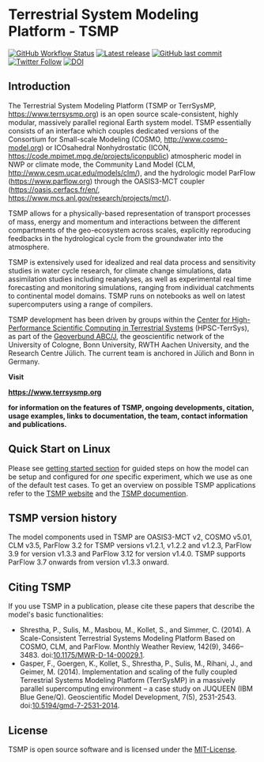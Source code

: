 
# Terrestrial System Modeling Platform - TSMP

[![GitHub Workflow Status](https://img.shields.io/github/actions/workflow/status/HPSCTerrSys/TSMP/RenderMasterSphinxDocumentation.yml?label=documentation)](https://hpscterrsys.github.io/TSMP/index.html)
[![Latest release](https://img.shields.io/github/v/tag/HPSCTerrSys/TSMP.svg?color=brightgreen&label=latest%20release&sort=semver)](https://github.com/HPSCTerrSys/TSMP/tags) 
[![GitHub last commit](https://img.shields.io/github/last-commit/HPSCTerrSys/TSMP)](https://github.com/HPSCTerrSys/TSMP/commits/master)
[![Twitter Follow](https://img.shields.io/twitter/follow/HPSCTerrSys?style=social)](https://twitter.com/HPSCTerrSys)
[![DOI](https://zenodo.org/badge/DOI/10.5281/zenodo.8283715.svg)](https://doi.org/10.5281/zenodo.8283715)


## Introduction 

The Terrestrial System Modeling Platform (TSMP or TerrSysMP, https://www.terrsysmp.org) is an open source scale-consistent, highly modular, massively parallel regional Earth system model. TSMP essentially consists of an interface which couples dedicated versions of the Consortium for Small-scale Modeling (COSMO, http://www.cosmo-model.org) or ICOsahedral Nonhydrostatic (ICON, https://code.mpimet.mpg.de/projects/iconpublic) atmospheric model in NWP or climate mode, the Community Land Model (CLM, http://www.cesm.ucar.edu/models/clm/), and the hydrologic model ParFlow (https://www.parflow.org) through the OASIS3-MCT coupler (https://oasis.cerfacs.fr/en/, https://www.mcs.anl.gov/research/projects/mct/).

TSMP allows for a physically-based representation of transport processes of mass, energy and momentum and interactions between the different compartments of the geo-ecosystem across scales, explicitly reproducing feedbacks in the hydrological cycle from the groundwater into the atmosphere.

TSMP is extensively used for idealized and real data process and sensitivity studies in water cycle research, for climate change simulations, data assimilation studies including reanalyses, as well as experimental real time forecasting and monitoring simulations, ranging from individual catchments to continental model domains. TSMP runs on notebooks as well on latest supercomputers using a range of compilers.

TSMP development has been driven by groups within the [Center for High-Performance Scientific Computing in Terrestrial Systems](http://www.hpsc-terrsys.de) (HPSC-TerrSys), as part of the [Geoverbund ABC/J](http://www.geoverbund-abcj.de/geoverbund/EN/Home/home_node.html), the geoscientific network of the University of Cologne, Bonn University, RWTH Aachen University, and the Research Centre Jülich. The current team is anchored in Jülich and Bonn in Germany.

**Visit**

**https://www.terrsysmp.org**

**for information on the features of TSMP, ongoing developments, citation, usage examples, links to documentation, the team, contact information and publications.**

## Quick Start on Linux

Please see [getting started section](https://hpscterrsys.github.io/TSMP/content/gettingstarted.html) for guided steps on how the model can be setup and configured for *one* specific experiment, which we use as one of the default test cases. To get an overview on possible TSMP applications refer to the [TSMP website](https://www.terrsysmp.org) and the [TSMP documention](https://hpscterrsys.github.io/TSMP/index.html).

## TSMP version history
The model components used in TSMP are OASIS3-MCT v2, COSMO v5.01, CLM v3.5, ParFlow 3.2 for TSMP versions v1.2.1, v1.2.2 and v1.2.3, ParFlow 3.9 for version v1.3.3 and ParFlow 3.12 for version v1.4.0. TSMP supports ParFlow 3.7 onwards from version v1.3.3 onward. 

## Citing TSMP

If you use TSMP in a publication, please cite these papers that describe the model's basic functionalities:

* Shrestha, P., Sulis, M., Masbou, M., Kollet, S., and Simmer, C. (2014). A Scale-Consistent Terrestrial Systems Modeling Platform Based on COSMO, CLM, and ParFlow. Monthly Weather Review, 142(9), 3466–3483. doi:[10.1175/MWR-D-14-00029.1](https://dx.doi.org/10.1175/MWR-D-14-00029.1).
* Gasper, F., Goergen, K., Kollet, S., Shrestha, P., Sulis, M., Rihani, J., and Geimer, M. (2014). Implementation and scaling of the fully coupled Terrestrial Systems Modeling Platform (TerrSysMP) in a massively parallel supercomputing environment &ndash; a case study on JUQUEEN (IBM Blue Gene/Q). Geoscientific Model Development, 7(5), 2531-2543. doi:[10.5194/gmd-7-2531-2014](https://dx.doi.org/10.5194/gmd-7-2531-2014).

## License
TSMP is open source software and is licensed under the [MIT-License](https://github.com/HPSCTerrSys/TSMP/blob/master/LICENSE).
